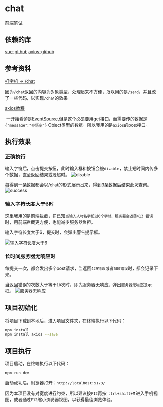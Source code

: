 # chat

前端笔试

## 依赖的库

[vue-github](https://github.com/vuejs/vue)
[axios-github](https://github.com/axios/axios)

## 参考资料

[ 打字机 => /chat ](https://blog.csdn.net/qq_36521848/article/details/130272999)

​    因为`/chat`返回的内容为对象类型，处理起来不方便，所以用的是`/send`，并且改了一些代码，以实现`/chat`的效果

[axios教程](https://blog.csdn.net/weixin_40017062/article/details/131810859)

​    一开始看的是[EventSource](https://blog.csdn.net/qq_29866553/article/details/127408993),但是这个必须要用get接口，而需要传的数据是`{"message":"孙悟空"}` Object类型的数据。所以我用的是`axios`的post接口。


## 执行效果
### 正确执行

输入字符后，点击提交按钮，此时输入框和按钮会被`disable`，禁止短时间内传多个数据，直至返回结果或者超时。
![disable](./public/pic/disable.png)

每得到一条数据都会以/chat的形式展示出来，得到3条数据后结束此次查询。
![success](./public/pic/success.png)

### 输入字符长度大于6时

这里我用的是前端拦截，在已知`当输入人物名字超过6个字时，服务器会返回413 错误`时，用前端拦截更方便，也能减少服务器负担。

输入字符长度大于6，提交时，会弹出警告提示框。

![输入字符长度大于6](./public/pic/length.png)

### 长时间服务器无响应时

每提交一次，都会发出多个post请求，当返回`429错误`或者`500错误`时，都会记录下来。

当返回错误的次数大于等于`10`次时，即为服务器无响应。弹出`服务器无响应`提示框。
![服务器无响应](./public/pic/error.png)


## 项目初始化

将项目下载到本地后，进入项目文件夹，在终端执行以下代码：
```sh
npm install
npm install axios --save
```


## 项目执行

项目启动，在终端执行以下代码：
```sh
npm run dev
```

启动成功后，浏览器打开：`http://localhost:5173/`

因为本项目没有对宽度进行约束，所以建议按`F12`再按` ctrl+shift+M` 进入手机视图，或者通过`F12`缩小浏览器视图，以获得最佳浏览体验。



